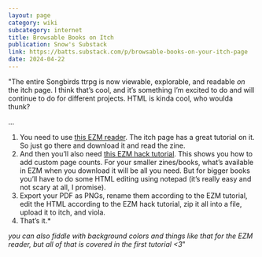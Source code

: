 ```yaml
---
layout: page
category: wiki
subcategory: internet
title: Browsable Books on Itch
publication: Snow's Substack
link: https://batts.substack.com/p/browsable-books-on-your-itch-page
date: 2024-04-22
---
```


"The entire Songbirds ttrpg is now viewable, explorable, and readable *on* the itch page. I think that’s cool, and it’s something I’m excited to do and will continue to do for different projects. HTML is kinda cool, who woulda thunk?

...

1. You need to use [this EZM reader](https://jeremyoduber.itch.io/js-zine). The itch page has a great tutorial on it. So just go there and download it and read the zine.
2. And then you’ll also need [this EZM hack tutorial](https://solflo.itch.io/ezmr-hack). This shows you how to add custom page counts. For your smaller zines/books, what’s available in EZM when you download it will be all you need. But for bigger books you’ll have to do some HTML editing using notepad (it’s really easy and not scary at all, I promise).
3. Export your PDF as PNGs, rename them according to the EZM tutorial, edit the HTML according to the EZM hack tutorial, zip it all into a file, upload it to itch, and viola.
4. That’s it.*

*you can also fiddle with background colors and things like that for the EZM reader, but all of that is covered in the first tutorial <3*"
